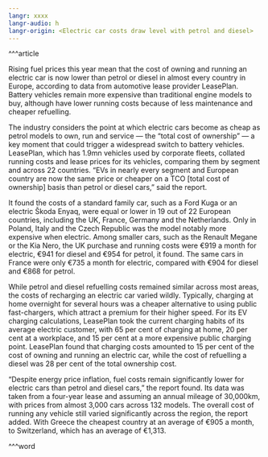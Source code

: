 ```yaml
---
langr: xxxx
langr-audio: h
langr-origin: <Electric car costs draw level with petrol and diesel>
---
```

^^^article

Rising fuel prices this year mean that the cost of owning and running an electric car is now lower than petrol or diesel in almost every country in Europe, according to data from automotive lease provider LeasePlan. Battery vehicles remain more expensive than traditional engine models to buy, although have lower running costs because of less maintenance and cheaper refuelling.

The industry considers the point at which electric cars become as cheap as petrol models to own, run and service — the “total cost of ownership” — a key moment that could trigger a widespread switch to battery vehicles. LeasePlan, which has 1.9mn vehicles used by corporate fleets, collated running costs and lease prices for its vehicles, comparing them by segment and across 22 countries. “EVs in nearly every segment and European country are now the same price or cheaper on a TCO [total cost of ownership] basis than petrol or diesel cars,” said the report.

It found the costs of a standard family car, such as a Ford Kuga or an electric Škoda Enyaq, were equal or lower in 19 out of 22 European countries, including the UK, France, Germany and the Netherlands. Only in Poland, Italy and the Czech Republic was the model notably more expensive when electric. Among smaller cars, such as the Renault Megane or the Kia Nero, the UK purchase and running costs were €919 a month for electric, €941 for diesel and €954 for petrol, it found. The same cars in France were only €735 a month for electric, compared with €904 for diesel and €868 for petrol.

While petrol and diesel refuelling costs remained similar across most areas, the costs of recharging an electric car varied wildly. Typically, charging at home overnight for several hours was a cheaper alternative to using public fast-chargers, which attract a premium for their higher speed. For its EV charging calculations, LeasePlan took the current charging habits of its average electric customer, with 65 per cent of charging at home, 20 per cent at a workplace, and 15 per cent at a more expensive public charging point. LeasePlan found that charging costs amounted to 15 per cent of the cost of owning and running an electric car, while the cost of refuelling a diesel was 28 per cent of the total ownership cost.

“Despite energy price inflation, fuel costs remain significantly lower for electric cars than petrol and diesel cars,” the report found. Its data was taken from a four-year lease and assuming an annual mileage of 30,000km, with prices from almost 3,000 cars across 132 models. The overall cost of running any vehicle still varied significantly across the region, the report added. With Greece the cheapest country at an average of €905 a month, to Switzerland, which has an average of €1,313.

^^^word

